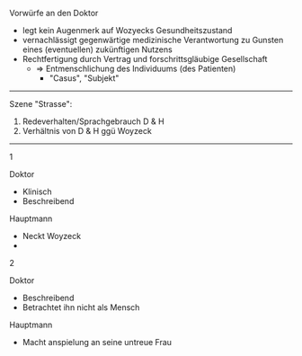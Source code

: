 Vorwürfe an den Doktor
- legt kein Augenmerk auf Wozyecks Gesundheitszustand
- vernachlässigt gegenwärtige medizinische Verantwortung zu Gunsten eines (eventuellen) zukünftigen Nutzens
- Rechtfertigung durch Vertrag und forschrittsgläubige Gesellschaft
  - => Entmenschlichung des Individuums (des Patienten)
    - "Casus", "Subjekt"

---

Szene "Strasse": 
1. Redeverhalten/Sprachgebrauch D & H
2. Verhältnis von D & H ggü Woyzeck

---

1

Doktor
- Klinisch
- Beschreibend


Hauptmann
- Neckt Woyzeck
- 

2

Doktor
- Beschreibend
- Betrachtet ihn nicht als Mensch

Hauptmann
- Macht anspielung an seine untreue Frau

